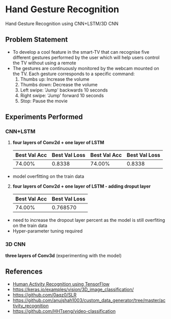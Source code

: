 # Hand Gesture Recognition
 Hand Gesture Recognition using CNN+LSTM/3D CNN

## Problem Statement
- To develop a cool feature in the smart-TV that can recognise five different gestures performed by the user which will help users control the TV without using a remote
- The gestures are continuously monitored by the webcam mounted on the TV. Each gesture corresponds to a specific command:
   1. Thumbs up:  Increase the volume
   2. Thumbs down: Decrease the volume
   3. Left swipe: 'Jump' backwards 10 seconds
   4. Right swipe: 'Jump' forward 10 seconds  
   5. Stop: Pause the movie
 
## Experiments Performed

### CNN+LSTM

1. **four layers of Conv2d + one layer of LSTM**

   | Best Val Acc  | Best Val Loss  | Best Val Acc  | Best Val Loss  |
   | ------------- | -------------- | ------------- | -------------- |
   | 74.00%        | 0.8338         | 74.00%        | 0.8338         |

- model overfitting on the train data

2. **four layers of Conv2d + one layer of LSTM - adding droput layer**  

   | Best Val Acc  | Best Val Loss  |
   | ------------- | -------------- |
   | 74.00%        | 0.768570       |

- need to increase the dropout layer percent as the model is still overfiting on the train data
- Hyper-parameter tuning required

### 3D CNN

 **three layers of Conv3d**
   (experimenting with the model)

   
## References

- [Human Activity Recognition using TensorFlow](https://youtu.be/QmtSkq3DYko)
- https://keras.io/examples/vision/3D_image_classification/
- https://github.com/0aqz0/SLR
- https://github.com/anujshah1003/custom_data_generator/tree/master/activity_recognition
- https://github.com/HHTseng/video-classification
